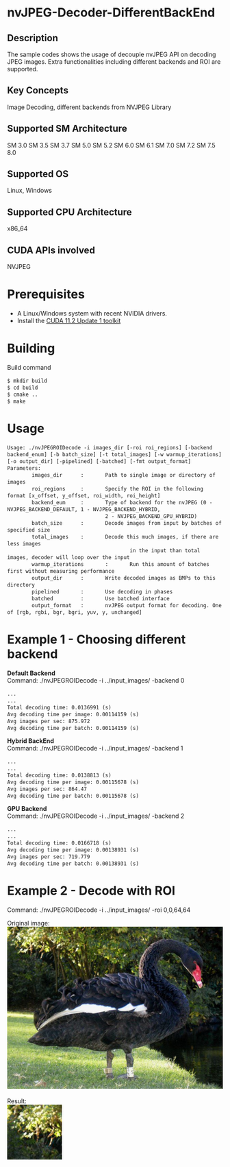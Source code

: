 # nvJPEG-Decoder-DifferentBackEnd

## Description
The sample codes shows the usage of decouple nvJPEG API on decoding JPEG images. Extra functionalities including different backends and ROI are supported.

## Key Concepts
Image Decoding, different backends from NVJPEG Library

## Supported SM Architecture 
SM 3.0 SM 3.5 SM 3.7 SM 5.0 SM 5.2 SM 6.0 SM 6.1 SM 7.0 SM 7.2 SM 7.5 8.0

## Supported OS
Linux, Windows

## Supported CPU Architecture
x86_64

## CUDA APIs involved
NVJPEG

# Prerequisites
- A Linux/Windows system with recent NVIDIA drivers.
- Install the [CUDA 11.2 Update 1 toolkit](https://developer.nvidia.com/cuda-downloads) 

# Building
Build command
```
$ mkdir build
$ cd build
$ cmake ..
$ make
```

# Usage
```
Usage: ./nvJPEGROIDecode -i images_dir [-roi roi_regions] [-backend backend_enum] [-b batch_size] [-t total_images] [-w warmup_iterations] [-o output_dir] [-pipelined] [-batched] [-fmt output_format]
Parameters: 
        images_dir      :       Path to single image or directory of images
        roi_regions     :       Specify the ROI in the following format [x_offset, y_offset, roi_width, roi_height]
        backend_eum     :       Type of backend for the nvJPEG (0 - NVJPEG_BACKEND_DEFAULT, 1 - NVJPEG_BACKEND_HYBRID,
                                2 - NVJPEG_BACKEND_GPU_HYBRID)
        batch_size      :       Decode images from input by batches of specified size
        total_images    :       Decode this much images, if there are less images 
                                        in the input than total images, decoder will loop over the input
        warmup_iterations       :       Run this amount of batches first without measuring performance
        output_dir      :       Write decoded images as BMPs to this directory
        pipelined       :       Use decoding in phases
        batched         :       Use batched interface
        output_format   :       nvJPEG output format for decoding. One of [rgb, rgbi, bgr, bgri, yuv, y, unchanged]
```

# Example 1 - Choosing different backend
**Default Backend**
<br />
Command: ./nvJPEGROIDecode -i ../input_images/ -backend 0
```
...
...
Total decoding time: 0.0136991 (s)
Avg decoding time per image: 0.00114159 (s)
Avg images per sec: 875.972
Avg decoding time per batch: 0.00114159 (s)
```

**Hybrid BackEnd**
<br />
Command: ./nvJPEGROIDecode -i ../input_images/ -backend 1
```
...
...
Total decoding time: 0.0138813 (s)
Avg decoding time per image: 0.00115678 (s)
Avg images per sec: 864.47
Avg decoding time per batch: 0.00115678 (s)
```

**GPU Backend**
<br />
Command: ./nvJPEGROIDecode -i ../input_images/ -backend 2
```
...
...
Total decoding time: 0.0166718 (s)
Avg decoding time per image: 0.00138931 (s)
Avg images per sec: 719.779
Avg decoding time per batch: 0.00138931 (s)
```

# Example 2 - Decode with ROI
Command: ./nvJPEGROIDecode -i ../input_images/ -roi 0,0,64,64

Original image: 
<br />
![Original Image](./input_images/img9.jpg)
<br />
<br />
Result: 
<br />
![Result](img9_roi.png)

